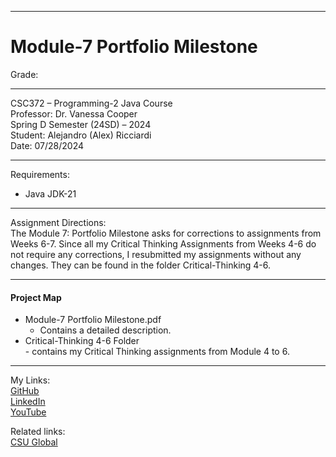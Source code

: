 ﻿-----------------------------------------------------------------------------------------------------------------------------
# Module-7 Portfolio Milestone

Grade:  

-----------------------------------------------------------------------------------------------------------------------------

CSC372 – Programming-2 Java Course  
Professor: Dr. Vanessa Cooper  
Spring D Semester (24SD) – 2024  
Student: Alejandro (Alex) Ricciardi  
Date: 07/28/2024   

-----------------------------------------------------------------------------------------------------------------------------

Requirements:  
- Java JDK-21  

-----------------------------------------------------------------------------------------------------------------------------

Assignment Directions:   
The Module 7: Portfolio Milestone asks for corrections to assignments from Weeks 6-7. Since all my Critical Thinking Assignments from Weeks 4-6 do not require any corrections, I resubmitted my assignments without any changes. They can be found in the folder Critical-Thinking 4-6.  

-----------------------------------------------------------------------------------------------------------------------------

#### Project Map
- Module-7 Portfolio Milestone.pdf  
	- Contains a detailed description.   
- Critical-Thinking 4-6 Folder  
      - contains my Critical Thinking assignments from Module 4 to 6.    

-----------------------------------------------------------------------------------------------------------------------------

My Links:   
[GitHub](https://github.com/Omegapy)  
[LinkedIn](https://www.linkedin.com/in/alex-ricciardi/)   
[YouTube](https://www.youtube.com/channel/UC4rMaQ7sqywMZkfS1xGh2AA)

Related links:  
[CSU Global](https://csuglobal.edu/) 

